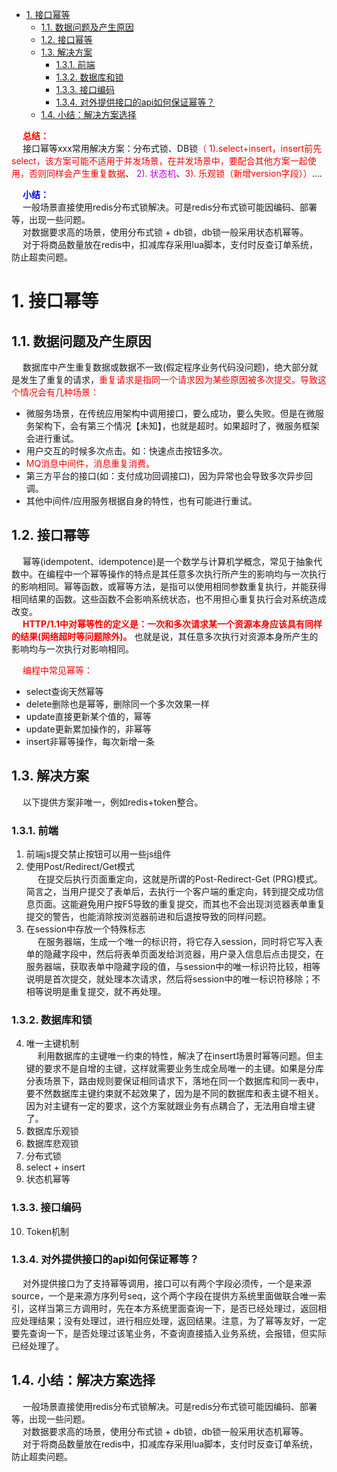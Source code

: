 

<!-- TOC -->

- [1. 接口幂等](#1-接口幂等)
    - [1.1. 数据问题及产生原因](#11-数据问题及产生原因)
    - [1.2. 接口幂等](#12-接口幂等)
    - [1.3. 解决方案](#13-解决方案)
        - [1.3.1. 前端](#131-前端)
        - [1.3.2. 数据库和锁](#132-数据库和锁)
        - [1.3.3. 接口编码](#133-接口编码)
        - [1.3.4. 对外提供接口的api如何保证幂等？](#134-对外提供接口的api如何保证幂等)
    - [1.4. 小结：解决方案选择](#14-小结解决方案选择)

<!-- /TOC -->

&emsp; **<font color = "red">总结：</font>**  
&emsp; 接口幂等xxx常用解决方案：分布式锁、DB锁<font color = "red">（ 1).select+insert，insert前先select，该方案可能不适用于并发场景，在并发场景中，要配合其他方案一起使用，否则同样会产生重复数据</font>、<font color = "clime"> 2). 状态机</font>、<font color = "red">3). 乐观锁（新增version字段））</font>....  

&emsp; **<font color = "blue">小结：</font>**  
&emsp; 一般场景直接使用redis分布式锁解决。可是redis分布式锁可能因编码、部署等，出现一些问题。    
&emsp; 对数据要求高的场景，使用分布式锁 + db锁，db锁一般采用状态机幂等。  
&emsp; 对于将商品数量放在redis中，扣减库存采用lua脚本，支付时反查订单系统，防止超卖问题。    


# 1. 接口幂等  

<!-- 
聊聊幂等设计 
https://mp.weixin.qq.com/s/P3GVyHxrSLN4FV2xwnP71g

分布式幂等问题解决方案三部曲 
https://mp.weixin.qq.com/s/bzroRTHYlVgc4vYv_6gpIQ

高并发下如何保证接口的幂等性？ 
https://mp.weixin.qq.com/s/2dpjLAxILJE9md1XKOPUKA

SpringBoot 接口幂等性的实现方案 
https://mp.weixin.qq.com/s/uYrjzA4QeZSD_S82w2dNIQ
你的项目是如何处理重复请求/并发请求的？
https://mp.weixin.qq.com/s/8I8fRoYuTED6S7EcbHllhQ
接口的幂等性怎么设计接口的幂等性怎么设计
https://mp.weixin.qq.com/s/6kcfTke9TciYOhcrUqq4rA
 8 种幂等性解决重复提交的方案 
 https://mp.weixin.qq.com/s/2nxU5smcf2j8okQG5RJeEQ
 幂等设计 
https://juejin.cn/post/7049140742182141959?share_token=6ca87558-82c7-4249-b75a-91fd8c0ba8b1

-->

<!-- 
基于状态机的乐观锁 ——解决幂等性问题
https://www.jianshu.com/p/c6e9ddbea022
-->


## 1.1. 数据问题及产生原因  
&emsp; 数据库中产生重复数据或数据不一致(假定程序业务代码没问题)，绝大部分就是发生了重复的请求，<font color = "red">重复请求是指同一个请求因为某些原因被多次提交。导致这个情况会有几种场景：</font>  

* 微服务场景，在传统应用架构中调用接口，要么成功，要么失败。但是在微服务架构下，会有第三个情况【未知】，也就是超时。如果超时了，微服务框架会进行重试。
* 用户交互的时候多次点击。如：快速点击按钮多次。
* <font color = "red">MQ消息中间件，消息重复消费。</font>  
* 第三方平台的接口(如：支付成功回调接口)，因为异常也会导致多次异步回调。  
* 其他中间件/应用服务根据自身的特性，也有可能进行重试。  

## 1.2. 接口幂等  
&emsp; 幂等(idempotent、idempotence)是一个数学与计算机学概念，常见于抽象代数中。在编程中一个幂等操作的特点是其任意多次执行所产生的影响均与一次执行的影响相同。幂等函数，或幂等方法，是指可以使用相同参数重复执行，并能获得相同结果的函数。这些函数不会影响系统状态，也不用担心重复执行会对系统造成改变。  
&emsp; **<font color = "red">HTTP/1.1中对幂等性的定义是：一次和多次请求某一个资源本身应该具有同样的结果(网络超时等问题除外)。</font>** 也就是说，其任意多次执行对资源本身所产生的影响均与一次执行对影响相同。    

&emsp; <font color="red">编程中常见幂等：</font>  

* select查询天然幂等  
* delete删除也是幂等，删除同一个多次效果一样  
* update直接更新某个值的，幂等  
* update更新累加操作的，非幂等  
* insert非幂等操作，每次新增一条  

## 1.3. 解决方案  
<!-- 
SpringBoot + Redis + 注解 + 拦截器来实现接口幂等性校验 
https://mp.weixin.qq.com/s/L5lOUB_cbi67eyCHmCHhbQ

 写一个通用的幂等组件，艿艿觉得很有必要 
 https://mp.weixin.qq.com/s/y6Ybk4TTlaTxL2rrjBdZlA

-->

&emsp; 以下提供方案非唯一，例如redis+token整合。  

### 1.3.1. 前端  
1. 前端js提交禁止按钮可以用一些js组件  
2. 使用Post/Redirect/Get模式   
&emsp; 在提交后执行页面重定向，这就是所谓的Post-Redirect-Get (PRG)模式。简言之，当用户提交了表单后，去执行一个客户端的重定向，转到提交成功信息页面。这能避免用户按F5导致的重复提交，而其也不会出现浏览器表单重复提交的警告，也能消除按浏览器前进和后退按导致的同样问题。  
3. 在session中存放一个特殊标志  
&emsp; 在服务器端，生成一个唯一的标识符，将它存入session，同时将它写入表单的隐藏字段中，然后将表单页面发给浏览器，用户录入信息后点击提交，在服务器端，获取表单中隐藏字段的值，与session中的唯一标识符比较，相等说明是首次提交，就处理本次请求，然后将session中的唯一标识符移除；不相等说明是重复提交，就不再处理。  

### 1.3.2. 数据库和锁  
4. 唯一主键机制  
&emsp; 利用数据库的主键唯一约束的特性，解决了在insert场景时幂等问题。但主键的要求不是自增的主键，这样就需要业务生成全局唯一的主键。如果是分库分表场景下，路由规则要保证相同请求下，落地在同一个数据库和同一表中，要不然数据库主键约束就不起效果了，因为是不同的数据库和表主键不相关。因为对主键有一定的要求，这个方案就跟业务有点耦合了，无法用自增主键了。  
5. 数据库乐观锁  
6. 数据库悲观锁  
7. 分布式锁  
8. select + insert  
9. 状态机幂等  

<!-- 
基于状态机的乐观锁
https://www.jianshu.com/p/c6e9ddbea022?utm_campaign=maleskine&utm_content=note&utm_medium=seo_notes&utm_source=recommendation
-->

### 1.3.3. 接口编码  
10. Token机制  

### 1.3.4. 对外提供接口的api如何保证幂等？  
&emsp; 对外提供接口为了支持幂等调用，接口可以有两个字段必须传，一个是来源source，一个是来源方序列号seq，这个两个字段在提供方系统里面做联合唯一索引，这样当第三方调用时，先在本方系统里面查询一下，是否已经处理过，返回相应处理结果；没有处理过，进行相应处理，返回结果。注意，为了幂等友好，一定要先查询一下，是否处理过该笔业务，不查询直接插入业务系统，会报错，但实际已经处理了。    


## 1.4. 小结：解决方案选择  
&emsp; 一般场景直接使用redis分布式锁解决。可是redis分布式锁可能因编码、部署等，出现一些问题。    
&emsp; 对数据要求高的场景，使用分布式锁 + db锁，db锁一般采用状态机幂等。  
&emsp; 对于将商品数量放在redis中，扣减库存采用lua脚本，支付时反查订单系统，防止超卖问题。   
 